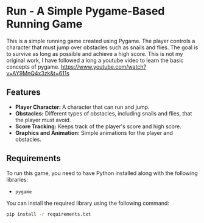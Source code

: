 # Run - A Simple Pygame-Based Running Game

This is a simple running game created using Pygame. The player controls a character that must jump over obstacles such as snails and flies. The goal is to survive as long as possible and achieve a high score.
This is not my original work, I have followed a long a youtube video to learn the basic concepts of pygame. https://www.youtube.com/watch?v=AY9MnQ4x3zk&t=611s

## Features

- **Player Character:** A character that can run and jump.
- **Obstacles:** Different types of obstacles, including snails and flies, that the player must avoid.
- **Score Tracking:** Keeps track of the player's score and high score.
- **Graphics and Animation:** Simple animations for the player and obstacles.

## Requirements

To run this game, you need to have Python installed along with the following libraries:

- `pygame`

You can install the required library using the following command:

```bash
pip install -r requirements.txt
